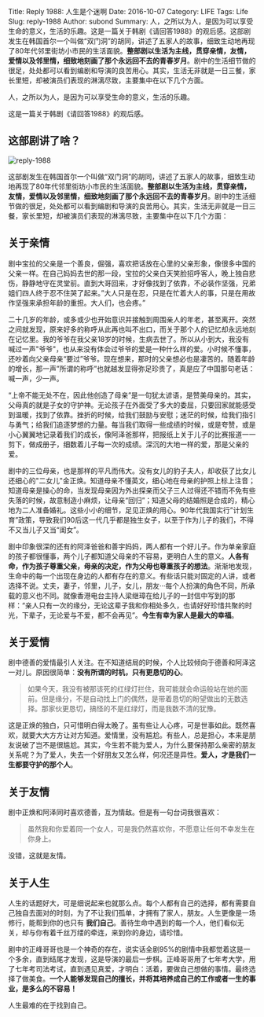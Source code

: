 Title: Reply 1988: 人生是个迷啊
Date: 2016-10-07
Category: LIFE
Tags: Life
Slug: reply-1988
Author: subond
Summary: 人，之所以为人，是因为可以享受生命的意义，生活的乐趣。这是一篇关于韩剧《请回答1988》的观后感。这部剧发生在韩国首尔一个叫做“双门洞”的胡同，讲述了五家人的故事，细致生动地再现了80年代邻里街坊小市民的生活面貌。**整部剧以生活为主线，贯穿亲情，友情，爱情以及邻里情，细致地刻画了那个永远回不去的青春岁月**。剧中的生活细节做的很足，处处都可以看到编剧和导演的良苦用心。其实，生活无非就是一日三餐，家长里短，却被演员们表现的淋漓尽致，主要集中在以下几个方面。

人，之所以为人，是因为可以享受生命的意义，生活的乐趣。

这是一篇关于韩剧《请回答1988》的观后感。

## 这部剧讲了啥？

![reply-1988](http://on64c9tla.bkt.clouddn.com/2016D/TVN%27s_Reply_1988_poster.jpg)

这部剧发生在韩国首尔一个叫做“双门洞”的胡同，讲述了五家人的故事，细致生动地再现了80年代邻里街坊小市民的生活面貌。**整部剧以生活为主线，贯穿亲情，友情，爱情以及邻里情，细致地刻画了那个永远回不去的青春岁月**。剧中的生活细节做的很足，处处都可以看到编剧和导演的良苦用心。其实，生活无非就是一日三餐，家长里短，却被演员们表现的淋漓尽致，主要集中在以下几个方面：

## 关于亲情

剧中宝拉的父亲是一个善良，倔强，喜欢把话放在心里的父亲形象，像很多中国的父亲一样。在自己妈妈去世的那一段，宝拉的父亲白天笑脸招呼客人，晚上独自悲伤，静静地守在灵堂前。直到大哥回来，才好像找到了依靠，不必装作坚强，兄弟姐们四人终于忍不住哭了起来。”大人只是在忍，只是在忙着大人的事，只是在用故作坚强来承担年龄的重担。大人们，也会疼。”

二十几岁的年龄，或多或少也开始意识并接触到周围亲人的年老，甚至离开。突然之间就发现，原来好多的称呼从此再也叫不出口，而关于那个人的记忆却永远地刻在记忆里。我的爷爷在我父亲18岁的时候，生病去世了。所以从小到大，我没有喊过一声"爷爷"，也从来没有体会过爷爷的爱是一种什么样的爱。小时候不懂事，还吵着向父亲母亲“要过”爷爷。现在想来，那时的父亲想必也是凄苦的。随着年龄的增长，那一声”所谓的称呼”也就越发显得弥足珍贵了，真是应了中国那句老话：喊一声，少一声。

“上帝不能无处不在，因此他创造了母亲”是一句犹太谚语，是赞美母亲的。其实，父母真的就是子女的守护神。无论孩子在外面受了多大的委屈，只要回家就能感受到温暖，找到了依靠。挫折的时候，给我们鼓励与安慰；迷茫的时候，给我们指引与勇气；给我们追逐梦想的力量。每当我们取得一些成绩的时候，或是夸赞，或是小心翼翼地记录着我们的成长，像阿泽爸那样，把报纸上关于儿子的比赛报道一一剪下，做成册子，细数着儿子每一次的成绩。深沉的大地一样的爱，那是父亲的爱。

剧中的三位母亲，也是那样的平凡而伟大。没有女儿的豹子夫人，却收获了比女儿还细心的"二女儿"金正焕。知道母亲不懂英文，细心地在母亲的护照上标上注音；知道母亲是操心的命，当发现母亲因为外出探亲而父子三人过得还不错而不免有些失落的时候，故意制造小麻烦，让母亲“回归”；知道父母的结婚照是合成的，精心地为二人准备婚礼。这些小小的细节，足见正焕的用心。90年代我国实行”计划生育”政策，导致我们90后这一代几乎都是独生女子，以至于作为儿子的我们，不得不又当儿子又当“闺女”。

剧中印象很深的还有的阿泽爸爸和善宇妈妈，两人都有一个好儿子。作为单亲家庭的孩子都很懂事，两个儿子都知道父母亲的不容易，更明白人生的意义。**人各有命，作为孩子尊重父亲，母亲的决定，作为父母也尊重孩子的想法**。渐渐地发现，生命中的每一个出现在身边的人都有存在的意义。有些话只能对固定的人讲，或者选择不说。丈夫，妻子，邻里，儿子，女儿，朋友···每个人扮演的角色不同，所承载的意义也不同。就像香港电台主持人梁继璋在给儿子的一封信中写到的那样：“亲人只有一次的缘分，无论这辈子我和你相处多久，也请好好珍惜共聚的时光，下辈子，无论爱与不爱，都不会再见”。**今生有幸为家人是最大的幸福**。

## 关于爱情

剧中德善的爱情最引人关注。在不知道结局的时候，个人比较倾向于德善和阿泽这一对儿。原因很简单：**没有所谓的时机，只有更恳切的心**。

> 如果今天，我没有被那该死的红绿灯拦住，我可能就会命运般站在她的面前。但是缘分，不是自动找上门的偶然，是带着恳切的盼望做出的无数选择。那家伙更恳切，搞怪的不是红绿灯，而是我数不清的犹豫。

这是正焕的独白，只可惜明白得太晚了。虽有些让人心疼，可是世事如此。既然喜欢，就要大大方方让对方知道。爱情里，没有尴尬。有些人，总是担心，本来是朋友说破了岂不是很尴尬。其实，今生若不能为爱人，为什么要保持那么亲密的朋友关系呢？为了爱人，失去一个好朋友又怎么样，何况还是异性。**爱人，才是我们一生都要守护的那个人**。

## 关于友情

剧中正焕和阿泽同时喜欢德善，互为情敌。但是有一句台词我很喜欢：

> 虽然我和你爱着同一个女人，可是我仍然喜欢你，不愿意让任何不幸发生在你身上。

没错，这就是友情。

## 关于人生

人生的话题好大，可是细说起来也就那么点。每个人都有自己的选择，都有需要自己独自去面对的时刻，为了不让我们孤单，才拥有了家人，朋友。人生更像是一场修行，能帮到你的也只有 **我们自己**。善待生命中遇到的每一个人，他们看似无关，却与你有着千丝万缕的牵连，来到你的身边，请珍惜。

剧中的正峰哥哥也是一个神奇的存在，说实话全剧95%的剧情中我都觉着这是一个多余，直到结尾才发现，这是导演的最后一步棋。正峰哥哥用了七年考大学，用了七年考司法考试，直到遇见真爱，才明白：活着，要做自己想做的事情。最终选择了做美食。**一个人能够发现自己的擅长，并将其培养成自己的工作或者一生的事业，是多么的不容易！**

人生最难的在于找到自己。

